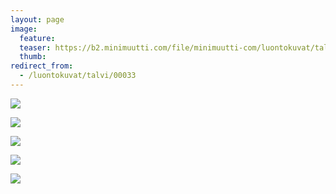```yaml
---
layout: page
image:
  feature:
  teaser: https://b2.minimuutti.com/file/minimuutti-com/luontokuvat/talvi/DS40271-245px.jpg
  thumb:
redirect_from:
  - /luontokuvat/talvi/00033
---
```


[![](https://b2.minimuutti.com/file/minimuutti-com/luontokuvat/talvi/DS40255-800px.jpg)](https://dl.dropboxusercontent.com/sh/ea1wtnz7z734o12/AABY2On5-oNe6ir_4lOKTn3Ea/luontokuvat/talvi/DS40255.jpg)

[![](https://b2.minimuutti.com/file/minimuutti-com/luontokuvat/talvi/DS40258-800px.jpg)](https://dl.dropboxusercontent.com/sh/ea1wtnz7z734o12/AADGac4h-ZG9KMV4T4ooPR44a/luontokuvat/talvi/DS40258.jpg)

[![](https://b2.minimuutti.com/file/minimuutti-com/luontokuvat/talvi/DS40263-800px.jpg)](https://dl.dropboxusercontent.com/sh/ea1wtnz7z734o12/AAApdETLl55nTKokRVZGezzMa/luontokuvat/talvi/DS40263.jpg)

[![](https://b2.minimuutti.com/file/minimuutti-com/luontokuvat/talvi/DS40271-800px.jpg)](https://dl.dropboxusercontent.com/sh/ea1wtnz7z734o12/AADdbr_U-oL8uBzNO0n-Xb2Xa/luontokuvat/talvi/DS40271.jpg)

[![](https://b2.minimuutti.com/file/minimuutti-com/luontokuvat/talvi/DS40269-800px.jpg)](https://dl.dropboxusercontent.com/sh/ea1wtnz7z734o12/AABLvgF9VREfVHC2yB1plL1ya/luontokuvat/talvi/DS40269.jpg)
